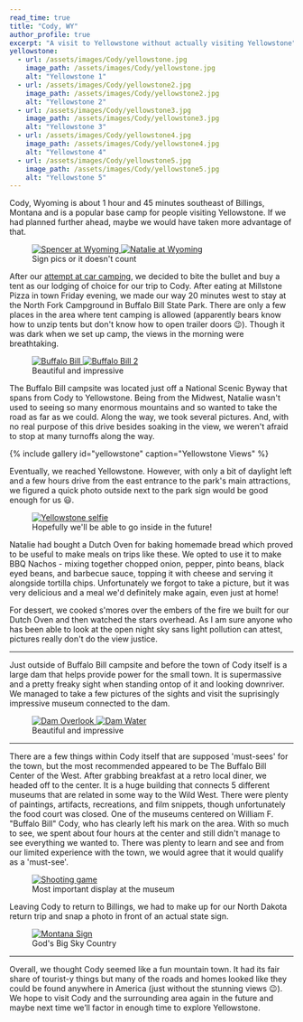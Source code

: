 ```yaml
---
read_time: true
title: "Cody, WY"
author_profile: true
excerpt: "A visit to Yellowstone without actually visiting Yellowstone"
yellowstone:
  - url: /assets/images/Cody/yellowstone.jpg
    image_path: /assets/images/Cody/yellowstone.jpg
    alt: "Yellowstone 1"
  - url: /assets/images/Cody/yellowstone2.jpg
    image_path: /assets/images/Cody/yellowstone2.jpg
    alt: "Yellowstone 2"
  - url: /assets/images/Cody/yellowstone3.jpg
    image_path: /assets/images/Cody/yellowstone3.jpg
    alt: "Yellowstone 3"
  - url: /assets/images/Cody/yellowstone4.jpg
    image_path: /assets/images/Cody/yellowstone4.jpg
    alt: "Yellowstone 4"
  - url: /assets/images/Cody/yellowstone5.jpg
    image_path: /assets/images/Cody/yellowstone5.jpg
    alt: "Yellowstone 5"
---
```


Cody, Wyoming is about 1 hour and 45 minutes southeast of Billings, Montana and is a popular base camp for people visiting Yellowstone. If we had planned further ahead, maybe we would have taken more advantage of that.

<figure class="half">
    <a href="/assets/images/Cody/wyomingsign.jpg" collection="wyoming sign">
        <img src="/assets/images/Cody/wyomingsign.jpg" class="post-img" alt="Spencer at Wyoming ">
    </a>
    <a href="/assets/images/Cody/wyoming.jpg" collection="wyoming sign">
        <img src="/assets/images/Cody/wyoming.jpg" class="post-img" alt="Natalie at Wyoming">
    </a>
    <figcaption class="fig-caption">Sign pics or it doesn't count</figcaption>
</figure>

After our [attempt at car camping](/epping-nd/), we decided to bite the bullet and buy a tent as our lodging of choice for our trip to Cody. After eating at Millstone Pizza in town Friday evening, we made our way 20 minutes west to stay at the North Fork Campground in Buffalo Bill State Park. There are only a few places in the area where tent camping is allowed (apparently bears know how to unzip tents but don't know how to open trailer doors 😉). Though it was dark when we set up camp, the views in the morning were breathtaking.

<figure class="half">
    <a href="/assets/images/Cody/buffalobill.jpg" collection="campsite">
        <img src="/assets/images/Cody/buffalobill.jpg" class="post-img" alt="Buffalo Bill">
    </a>
    <a href="/assets/images/Cody/buffalobill2.jpg" collection="campsite">
        <img src="/assets/images/Cody/buffalobill2.jpg" class="post-img" alt="Buffalo Bill 2">
    </a>
    <figcaption class="fig-caption">Beautiful and impressive</figcaption>
</figure>

The Buffalo Bill campsite was located just off a National Scenic Byway that spans from Cody to Yellowstone. Being from the Midwest, Natalie wasn't used to seeing so many enormous mountains and so wanted to take the road as far as we could. Along the way, we took several pictures. And, with no real purpose of this drive besides soaking in the view, we weren't afraid to stop at many turnoffs along the way.

{% include gallery id="yellowstone" caption="Yellowstone Views" %}

Eventually, we reached Yellowstone. However, with only a bit of daylight left and a few hours drive from the east entrance to the park's main attractions, we figured a quick photo outside next to the park sign would be good enough for us 😃.

<figure class="one"> 
  <a href="/assets/images/Cody/yellowstoneselfie.jpg" collection="yellowstone sign">
  <img src="/assets/images/Cody/yellowstoneselfie.jpg" alt="Yellowstone selfie" class="post-img">
  </a>
  <figcaption class="fig-caption">Hopefully we'll be able to go inside in the future!</figcaption>
</figure>

Natalie had bought a Dutch Oven for baking homemade bread which proved to be useful to make meals on trips like these. We opted to use it to make BBQ Nachos - mixing together chopped onion, pepper, pinto beans, black eyed beans, and barbecue sauce, topping it with cheese and serving it alongside tortilla chips. Unfortunately we forgot to take a picture, but it was very delicious and a meal we'd definitely make again, even just at home!

For dessert, we cooked s'mores over the embers of the fire we built for our Dutch Oven and then watched the stars overhead. As I am sure anyone who has been able to look at the open night sky sans light pollution can attest, pictures really don't do the view justice.

---

Just outside of Buffalo Bill campsite and before the town of Cody itself is a large dam that helps provide power for the small town. It is supermassive and a pretty freaky sight when standing ontop of it and looking downriver. We managed to take a few pictures of the sights and visit the suprisingly impressive museum connected to the dam.

<figure class="half">
    <a href="/assets/images/Cody/damoverlook.jpg" collection="dam">
      <img src="/assets/images/Cody/damoverlook.jpg" class="post-img" alt="Dam Overlook">
    </a>
    <a href="/assets/images/Cody/damwater.jpg" collection="dam">
      <img src="/assets/images/Cody/damwater.jpg" class="post-img" alt="Dam Water">
    </a>
     <figcaption class="fig-caption">Beautiful and impressive</figcaption>
</figure>

---

There are a few things within Cody itself that are supposed 'must-sees' for the town, but the most recommended appeared to be The Buffalo Bill Center of the West. After grabbing breakfast at a retro local diner, we headed off to the center. It is a huge building that connects 5 different museums that are related in some way to the Wild West. There were plenty of paintings, artifacts, recreations, and film snippets, though unfortunately the food court was closed. One of the museums centered on William F. "Buffalo Bill" Cody, who has clearly left his mark on the area. With so much to see, we spent about four hours at the center and still didn't manage to see everything we wanted to. There was plenty to learn and see and from our limited experience with the town, we would agree that it would qualify as a 'must-see'.

<figure class="one"> 
  <a href="/assets/images/Cody/nataliegun.jpg" collection="shooting">
    <img src="/assets/images/Cody/nataliegun.jpg" alt="Shooting game" class="post-img">
  </a>
  <figcaption class="fig-caption">Most important display at the museum</figcaption>
</figure>

Leaving Cody to return to Billings, we had to make up for our North Dakota return trip and snap a photo in front of an actual state sign.

<figure class="one"> 
  <a href="/assets/images/Cody/montanasign.jpg" collection="montana">
    <img src="/assets/images/Cody/montanasign.jpg" alt="Montana Sign" class="post-img">
  </a>
  <figcaption class="fig-caption">God's Big Sky Country</figcaption>
</figure>

---

Overall, we thought Cody seemed like a fun mountain town. It had its fair share of tourist-y things but many of the roads and homes looked like they could be found anywhere in America (just without the stunning views 😉). We hope to visit Cody and the surrounding area again in the future and maybe next time we’ll factor in enough time to explore Yellowstone.
